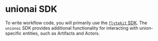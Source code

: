 # unionai SDK

To write workflow code, you will primarily use the [`flytekit` SDK](https://docs.flyte.org/en/latest/api/flytekit/docs_index.html). The `unionai` SDK provides additional functionality for interacting with union-specific entities, such as Artifacts and Actors.